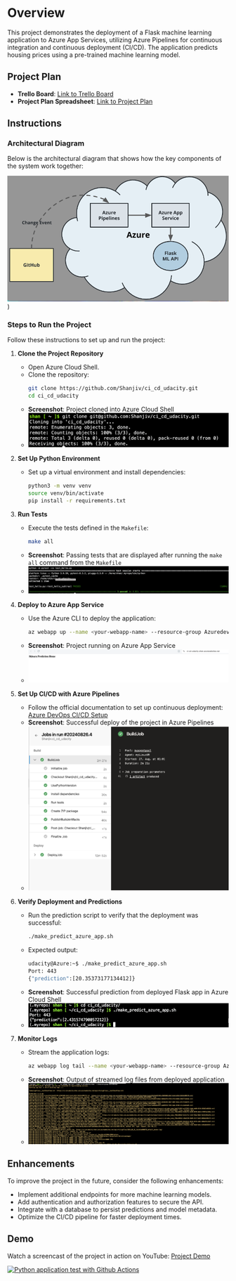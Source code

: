 # Overview

This project demonstrates the deployment of a Flask machine learning application to Azure App Services, utilizing Azure Pipelines for continuous integration and continuous deployment (CI/CD). The application predicts housing prices using a pre-trained machine learning model.

## Project Plan

- **Trello Board**: [Link to Trello Board](https://trello.com/b/3hefNiSw/udacity-board)
- **Project Plan Spreadsheet**: [Link to Project Plan](<https://docs.google.com/spreadsheets/d/1MeaFSpnKaqYc1oUi7KAGFZoGGMZVdHVnMz2N1sabxWQ/edit?usp=sharing>)

## Instructions

### Architectural Diagram

Below is the architectural diagram that shows how the key components of the system work together:

![Architectural Diagram](screenshots/architecture.png))

### Steps to Run the Project

Follow these instructions to set up and run the project:

1. **Clone the Project Repository**
   - Open Azure Cloud Shell.
   - Clone the repository:
     ```bash
     git clone https://github.com/Shanjiv/ci_cd_udacity.git
     cd ci_cd_udacity
     ```
   - **Screenshot**: Project cloned into Azure Cloud Shell
   - ![Project Cloned](screenshots/git_clone.png)

2. **Set Up Python Environment**
   - Set up a virtual environment and install dependencies:
     ```bash
     python3 -m venv venv
     source venv/bin/activate
     pip install -r requirements.txt
     ```

3. **Run Tests**
   - Execute the tests defined in the `Makefile`:
     ```bash
     make all
     ```
   - **Screenshot**: Passing tests that are displayed after running the `make all` command from the `Makefile`
   - ![Tests Passed](screenshots/tests_passed.png)

4. **Deploy to Azure App Service**
   - Use the Azure CLI to deploy the application:
     ```bash
     az webapp up --name <your-webapp-name> --resource-group Azuredevops --location westeurope
     ```
   - **Screenshot**: Project running on Azure App Service
   - ![App Running](screenshots/deployed_webapp.png)

5. **Set Up CI/CD with Azure Pipelines**
   - Follow the official documentation to set up continuous deployment:
     [Azure DevOps CI/CD Setup](https://docs.microsoft.com/en-us/azure/devops/pipelines/ecosystems/python-webapp?view=azure-devops)
   - **Screenshot**: Successful deploy of the project in Azure Pipelines
   - ![Pipeline Success](screenshots/pipeline.png)

6. **Verify Deployment and Predictions**
   - Run the prediction script to verify that the deployment was successful:
     ```bash
     ./make_predict_azure_app.sh
     ```
   - Expected output:
     ```bash
     udacity@Azure:~$ ./make_predict_azure_app.sh
     Port: 443
     {"prediction":[20.35373177134412]}
     ```
   - **Screenshot**: Successful prediction from deployed Flask app in Azure Cloud Shell
   - ![Prediction Success](screenshots/make_predict_call.png)

7. **Monitor Logs**
   - Stream the application logs:
     ```bash
     az webapp log tail --name <your-webapp-name> --resource-group Azuredevops
     ```
   - **Screenshot**: Output of streamed log files from deployed application
   - ![Log Output](screenshots/stream_logs.png)

## Enhancements

To improve the project in the future, consider the following enhancements:

- Implement additional endpoints for more machine learning models.
- Add authentication and authorization features to secure the API.
- Integrate with a database to persist predictions and model metadata.
- Optimize the CI/CD pipeline for faster deployment times.

## Demo

Watch a screencast of the project in action on YouTube: [Project Demo](https://youtu.be/NZzEsYRHD-A)

[![Python application test with Github Actions](https://github.com/Shanjiv/ci_cd_udacity/actions/workflows/pythonapp.yml/badge.svg)](https://github.com/Shanjiv/ci_cd_udacity/actions/workflows/pythonapp.yml)
